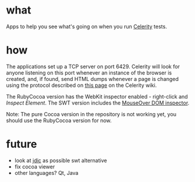 what
====

Apps to help you see what's going on when you run [Celerity][cel] tests.

how
===

The applications set up a TCP server on port 6429. Celerity will look for anyone listening on this port whenever an instance of the browser is created, and, if found, send HTML dumps whenever a page is changed using the protocol described on [this page][wiki-viewers] on the Celerity wiki.

The RubyCocoa version has the WebKit inspector enabled - right-click and _Inspect Element_. The SWT version includes the [MouseOver DOM inspector][modi].

Note: The pure Cocoa version in the repository is not working yet, you should use the RubyCocoa version for now.

future
======

- look at [jdic](https://jdic.dev.java.net/) as possible swt alternative
- fix cocoa viewer
- other languages? Qt, Java

[cel]: http://celerity.rubyforge.org "Celerity Home Page"
[modi]: http://slayeroffice.com/tools/modi/v2.0/modi_help.html
[wiki-viewers]: http://wiki.github.com/jarib/celerity/viewers